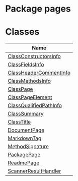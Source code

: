 Package pages
=============
Classes
=======
| Name                                                |
| --------------------------------------------------- |
| [ClassConstructorsInfo](ClassConstructorsInfo.md)   |
| [ClassFieldsInfo](ClassFieldsInfo.md)               |
| [ClassHeaderCommentInfo](ClassHeaderCommentInfo.md) |
| [ClassMethodsInfo](ClassMethodsInfo.md)             |
| [ClassPage](ClassPage.md)                           |
| [ClassPageElement](ClassPageElement.md)             |
| [ClassQualifiedPathInfo](ClassQualifiedPathInfo.md) |
| [ClassSummary](ClassSummary.md)                     |
| [ClassTitle](ClassTitle.md)                         |
| [DocumentPage](DocumentPage.md)                     |
| [MarkdownTag](MarkdownTag.md)                       |
| [MethodSignature](MethodSignature.md)               |
| [PackagePage](PackagePage.md)                       |
| [ReadmePage](ReadmePage.md)                         |
| [ScannerResultHandler](ScannerResultHandler.md)     |

